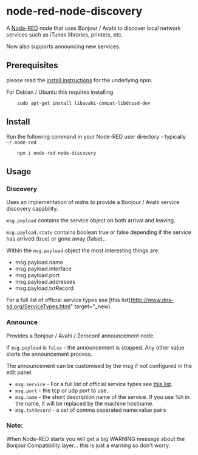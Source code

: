 node-red-node-discovery
=======================

A <a href="http://nodered.org" target="_new">Node-RED</a> node that uses Bonjour
 / Avahi to discover local network services such as iTunes libraries, printers, etc.

Now also supports announcing new services.

Prerequisites
-------------

please read the [install instructions](https://www.npmjs.com/package/mdns) for the underlying npm.

For Debian / Ubuntu this requires installing

        sudo apt-get install libavahi-compat-libdnssd-dev

Install
-------

Run the following command in your Node-RED user directory - typically `~/.node-red`

        npm i node-red-node-discovery

Usage
-----

### Discovery

Uses an implementation of mdns to provide a Bonjour / Avahi
service discovery capability.

`msg.payload` contains the service object on both arrival and leaving.

`msg.payload.state` contains boolean true or false depending if the service has arrived (true) or gone away (false)..

Within the `msg.payload` object the most interesting things are:

 * msg.payload.name
 * msg.payload.interface
 * msg.payload.port
 * msg.payload.addresses
 * msg.payload.txtRecord

For a full list of official service types see [this list](http://www.dns-sd.org/ServiceTypes.html" target="_new).

### Announce

Provides a Bonjour / Avahi / Zeroconf announcement node.

If `msg.payload` is `false` - the announcement is stopped. Any other value starts the announcement process.

The announcement can be customised by the msg if not configured in the edit panel.

 - `msg.service` - For a full list of official service types see <a href="http://www.dns-sd.org/ServiceTypes.html" target="_new">this list</a>.
 - `msg.port` - the tcp or udp port to use.
 - `msg.name` - the short description name of the service. If you use %h in the name, it will be replaced by the machine hostname.
 - `msg.txtRecord` - a set of comma separated name:value pairs

### Note:

When Node-RED starts you will get a big WARNING message about the Bonjour Compatibility layer... this is just a warning so don't worry.
